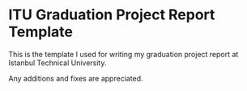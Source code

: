 # ITU Graduation Project Report Template

This is the template I used for writing my graduation project report at Istanbul Technical University. 

Any additions and fixes are appreciated.
